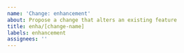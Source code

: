 ```yaml
---
name: 'Change: enhancement'
about: Propose a change that alters an existing feature
title: enha/[change-name]
labels: enhancement
assignees: ''
---
```



<!-- End of issue -->
